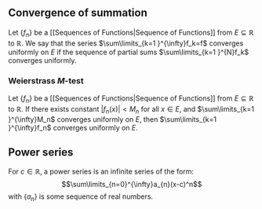 ## Convergence of summation
Let $\{ f_n \}$ be a [[Sequences of Functions|Sequence of Functions]] from $E\subseteq \mathbb{R}$ to $\mathbb{R}$. We say that the series $\sum\limits_{k=1 }^{\infty}f_k=f$ converges uniformly on $E$ if the sequence of partial sums $\sum\limits_{k=1 }^{N}f_k$ converges uniformly.
### Weierstrass $M$-test
Let $\{ f_n \}$ be a [[Sequences of Functions|Sequence of Functions]] from $E\subseteq \mathbb{R}$ to $\mathbb{R}$. If there exists constant $|f_n(x)|<M_n$ for all $x\in E$, and $\sum\limits_{k=1 }^{\infty}M_n$ converges uniformly on $E$, then $\sum\limits_{k=1 }^{\infty}f_n$ converges uniformly on $E$.
## Power series
For $c\in\mathbb{R}$, a power series is an infinite series of the form:
$$\sum\limits_{n=0}^{\infty}a_{n}(x-c)^n$$
with $\{ a_n \}$ is some sequence of real numbers.
